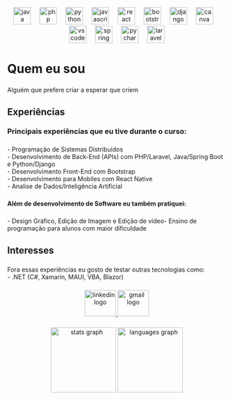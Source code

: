 <div align="center">
  <img src="https://cdn.jsdelivr.net/gh/devicons/devicon/icons/java/java-original-wordmark.svg" height="40" alt="java logo"  />
  <img width="12" />
  <img src="https://cdn.jsdelivr.net/gh/devicons/devicon/icons/php/php-original.svg" height="40" alt="php logo"  />
  <img width="12" />
  <img src="https://cdn.jsdelivr.net/gh/devicons/devicon/icons/python/python-original.svg" height="40" alt="python logo"  />
  <img width="12" />
  <img src="https://cdn.jsdelivr.net/gh/devicons/devicon/icons/javascript/javascript-original.svg" height="40" alt="javascript logo"  />
  <img width="12" />
  <img src="https://cdn.jsdelivr.net/gh/devicons/devicon/icons/react/react-original.svg" height="40" alt="react logo"  />
  <img width="12" />
  <img src="https://cdn.jsdelivr.net/gh/devicons/devicon/icons/bootstrap/bootstrap-original.svg" height="40" alt="bootstrap logo"  />
  <img width="12" />
  <img src="https://cdn.jsdelivr.net/gh/devicons/devicon/icons/django/django-plain.svg" height="40" alt="django logo"  />
  <img width="12" />
  <img src="https://cdn.jsdelivr.net/gh/devicons/devicon/icons/canva/canva-original.svg" height="40" alt="canva logo"  />
  <img width="12" />
  <img src="https://cdn.jsdelivr.net/gh/devicons/devicon/icons/vscode/vscode-original.svg" height="40" alt="vscode logo"  />
  <img width="12" />
  <img src="https://cdn.jsdelivr.net/gh/devicons/devicon/icons/spring/spring-original.svg" height="40" alt="spring logo"  />
  <img width="12" />
  <img src="https://cdn.jsdelivr.net/gh/devicons/devicon/icons/pycharm/pycharm-original.svg" height="40" alt="pycharm logo"  />
  <img width="12" />
  <img src="https://cdn.jsdelivr.net/gh/devicons/devicon/icons/laravel/laravel-original.svg" height="40" alt="laravel logo"  />
</div>

###

<h1 align="left">Quem eu sou</h1>

###

<p align="left">Alguém que prefere criar a esperar que criem</p>

###

<h2 align="left">Experiências</h2>

###

<h3 align="left">Principais experiências que eu tive durante o curso:</h3>

###

<p align="left">- Programação de Sistemas Distribuídos<br>- Desenvolvimento de Back-End (APIs) com PHP/Laravel, Java/Spring Boot e Python/Django<br>- Desenvolvimento Front-End com Bootstrap<br>- Desenvolvimento para Mobiles com React Native<br>- Analise de Dados/Inteligência Artificial</p>

###

<h4 align="left">Além de desenvolvimento de Software eu também pratiquei:</h4>

###

<p align="left">- Design Gráfico, Edição de Imagem e Edição de vídeo- Ensino de programação para alunos com maior dificuldade</p>

###

<h2 align="left">Interesses</h2>

###

<p align="left">Fora essas experiências eu gosto de testar outras tecnologias como:<br>- .NET (C#, Xamarin, MAUI, VBA, Blazor)</p>

###

<div align="center">
  <a href="https://www.linkedin.com/in/lucas-rhyan-alves-da-silva/" target="_blank">
    <img src="https://raw.githubusercontent.com/maurodesouza/profile-readme-generator/master/src/assets/icons/social/linkedin/default.svg" width="72" height="60" alt="linkedin logo"  />
  </a>
  <a href="mailto:lucasrhyanalvesdasilva@gmail.com" target="_blank">
    <img src="https://raw.githubusercontent.com/maurodesouza/profile-readme-generator/master/src/assets/icons/social/gmail/default.svg" width="72" height="60" alt="gmail logo"  />
  </a>
</div>

###

<div align="center">
  <img src="https://github-readme-stats.vercel.app/api?username=lukksRhyan&hide_title=false&hide_rank=true&show_icons=true&include_all_commits=true&count_private=true&disable_animations=false&theme=dark&locale=en&hide_border=false&order=1" height="150" alt="stats graph"  />
  <img src="https://github-readme-stats.vercel.app/api/top-langs?username=lukksRhyan&locale=en&hide_title=false&layout=compact&card_width=320&langs_count=5&theme=dracula&hide_border=false&order=2" height="150" alt="languages graph"  />
</div>


###
